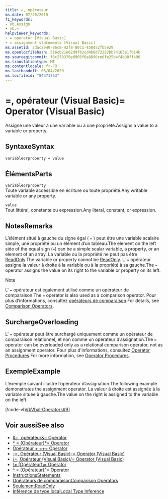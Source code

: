 ```yaml
---
title: =, opérateur
ms.date: 07/20/2015
f1_keywords:
- vb.Assign
- vb.=
helpviewer_keywords:
- = operator [Visual Basic]
- = assignment statements [Visual Basic]
ms.assetid: 2dac2e49-86c8-42f8-80c1-458452fb5e29
ms.openlocfilehash: 516cb21e02d9fb2cd4b8d72282bb74163e1fb14b
ms.sourcegitcommit: f8c270376ed905f6a8896ce0fe25b4f4b38ff498
ms.translationtype: MT
ms.contentlocale: fr-FR
ms.lasthandoff: 06/04/2020
ms.locfileid: "84371763"
---
```

# <a name="-operator-visual-basic"></a><span data-ttu-id="28a23-102">=, opérateur (Visual Basic)</span><span class="sxs-lookup"><span data-stu-id="28a23-102">= Operator (Visual Basic)</span></span>
<span data-ttu-id="28a23-103">Assigne une valeur à une variable ou à une propriété.</span><span class="sxs-lookup"><span data-stu-id="28a23-103">Assigns a value to a variable or property.</span></span>  
  
## <a name="syntax"></a><span data-ttu-id="28a23-104">Syntaxe</span><span class="sxs-lookup"><span data-stu-id="28a23-104">Syntax</span></span>  
  
```vb  
variableorproperty = value  
```  
  
## <a name="parts"></a><span data-ttu-id="28a23-105">Éléments</span><span class="sxs-lookup"><span data-stu-id="28a23-105">Parts</span></span>  
 `variableorproperty`  
 <span data-ttu-id="28a23-106">Toute variable accessible en écriture ou toute propriété.</span><span class="sxs-lookup"><span data-stu-id="28a23-106">Any writable variable or any property.</span></span>  
  
 `value`  
 <span data-ttu-id="28a23-107">Tout littéral, constante ou expression.</span><span class="sxs-lookup"><span data-stu-id="28a23-107">Any literal, constant, or expression.</span></span>  
  
## <a name="remarks"></a><span data-ttu-id="28a23-108">Notes</span><span class="sxs-lookup"><span data-stu-id="28a23-108">Remarks</span></span>  
 <span data-ttu-id="28a23-109">L’élément situé à gauche du signe égal ( `=` ) peut être une variable scalaire simple, une propriété ou un élément d’un tableau.</span><span class="sxs-lookup"><span data-stu-id="28a23-109">The element on the left side of the equal sign (`=`) can be a simple scalar variable, a property, or an element of an array.</span></span> <span data-ttu-id="28a23-110">La variable ou la propriété ne peut pas être [ReadOnly](../modifiers/readonly.md).</span><span class="sxs-lookup"><span data-stu-id="28a23-110">The variable or property cannot be [ReadOnly](../modifiers/readonly.md).</span></span> <span data-ttu-id="28a23-111">L' `=` opérateur assigne la valeur à droite à la variable ou à la propriété à sa gauche.</span><span class="sxs-lookup"><span data-stu-id="28a23-111">The `=` operator assigns the value on its right to the variable or property on its left.</span></span>  
  
> [!NOTE]
> <span data-ttu-id="28a23-112">L' `=` opérateur est également utilisé comme un opérateur de comparaison.</span><span class="sxs-lookup"><span data-stu-id="28a23-112">The `=` operator is also used as a comparison operator.</span></span> <span data-ttu-id="28a23-113">Pour plus d’informations, consultez [opérateurs de comparaison](comparison-operators.md).</span><span class="sxs-lookup"><span data-stu-id="28a23-113">For details, see [Comparison Operators](comparison-operators.md).</span></span>  
  
## <a name="overloading"></a><span data-ttu-id="28a23-114">Surcharge</span><span class="sxs-lookup"><span data-stu-id="28a23-114">Overloading</span></span>  
 <span data-ttu-id="28a23-115">L' `=` opérateur peut être surchargé uniquement comme un opérateur de comparaison relationnel, et non comme un opérateur d’assignation.</span><span class="sxs-lookup"><span data-stu-id="28a23-115">The `=` operator can be overloaded only as a relational comparison operator, not as an assignment operator.</span></span> <span data-ttu-id="28a23-116">Pour plus d'informations, consultez [Operator Procedures](../../programming-guide/language-features/procedures/operator-procedures.md).</span><span class="sxs-lookup"><span data-stu-id="28a23-116">For more information, see [Operator Procedures](../../programming-guide/language-features/procedures/operator-procedures.md).</span></span>  
  
## <a name="example"></a><span data-ttu-id="28a23-117">Exemple</span><span class="sxs-lookup"><span data-stu-id="28a23-117">Example</span></span>  
 <span data-ttu-id="28a23-118">L’exemple suivant illustre l’opérateur d’assignation.</span><span class="sxs-lookup"><span data-stu-id="28a23-118">The following example demonstrates the assignment operator.</span></span> <span data-ttu-id="28a23-119">La valeur à droite est assignée à la variable située à gauche.</span><span class="sxs-lookup"><span data-stu-id="28a23-119">The value on the right is assigned to the variable on the left.</span></span>  
  
 [!code-vb[VbVbalrOperators#9](~/samples/snippets/visualbasic/VS_Snippets_VBCSharp/VbVbalrOperators/VB/Class1.vb#9)]  
  
## <a name="see-also"></a><span data-ttu-id="28a23-120">Voir aussi</span><span class="sxs-lookup"><span data-stu-id="28a23-120">See also</span></span>

- [<span data-ttu-id="28a23-121">&=, opérateur</span><span class="sxs-lookup"><span data-stu-id="28a23-121">&= Operator</span></span>](and-assignment-operator.md)
- [<span data-ttu-id="28a23-122">\* = (Opérateur)</span><span class="sxs-lookup"><span data-stu-id="28a23-122">\*= Operator</span></span>](multiplication-assignment-operator.md)
- [<span data-ttu-id="28a23-123">Opérateur + =</span><span class="sxs-lookup"><span data-stu-id="28a23-123">+= Operator</span></span>](addition-assignment-operator.md)
- [<span data-ttu-id="28a23-124">-=, Opérateur (Visual Basic)</span><span class="sxs-lookup"><span data-stu-id="28a23-124">-= Operator (Visual Basic)</span></span>](subtraction-assignment-operator.md)
- [<span data-ttu-id="28a23-125">/=, Opérateur (Visual Basic)</span><span class="sxs-lookup"><span data-stu-id="28a23-125">/= Operator (Visual Basic)</span></span>](floating-point-division-assignment-operator.md)
- [<span data-ttu-id="28a23-126">\\= (Opérateur)</span><span class="sxs-lookup"><span data-stu-id="28a23-126">\\= Operator</span></span>](integer-division-assignment-operator.md)
- [<span data-ttu-id="28a23-127">^ = (Opérateur)</span><span class="sxs-lookup"><span data-stu-id="28a23-127">^= Operator</span></span>](exponentiation-assignment-operator.md)
- [<span data-ttu-id="28a23-128">Instructions</span><span class="sxs-lookup"><span data-stu-id="28a23-128">Statements</span></span>](../../programming-guide/language-features/statements.md)
- [<span data-ttu-id="28a23-129">Opérateurs de comparaison</span><span class="sxs-lookup"><span data-stu-id="28a23-129">Comparison Operators</span></span>](comparison-operators.md)
- [<span data-ttu-id="28a23-130">Seulement</span><span class="sxs-lookup"><span data-stu-id="28a23-130">ReadOnly</span></span>](../modifiers/readonly.md)
- [<span data-ttu-id="28a23-131">Inférence de type local</span><span class="sxs-lookup"><span data-stu-id="28a23-131">Local Type Inference</span></span>](../../programming-guide/language-features/variables/local-type-inference.md)

